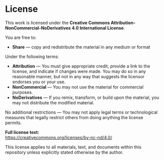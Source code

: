 # License

This work is licensed under the **Creative Commons Attribution-NonCommercial-NoDerivatives 4.0 International License**.

You are free to:

- **Share** — copy and redistribute the material in any medium or format

Under the following terms:

- **Attribution** — You must give appropriate credit, provide a link to the license, and indicate if changes were made. You may do so in any reasonable manner, but not in any way that suggests the licensor endorses you or your use.
- **NonCommercial** — You may not use the material for commercial purposes.
- **NoDerivatives** — If you remix, transform, or build upon the material, you may not distribute the modified material.

No additional restrictions — You may not apply legal terms or technological measures that legally restrict others from doing anything the license permits.

**Full license text:**  
https://creativecommons.org/licenses/by-nc-nd/4.0/

This license applies to all materials, text, and documents within this repository unless explicitly stated otherwise by the author.